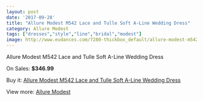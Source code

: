 ```yaml
---
layout: post
date: '2017-09-28'
title: "Allure Modest M542 Lace and Tulle Soft A-Line Wedding Dress"
category: Allure Modest
tags: ["dresses","style","line","bridal","modest"]
image: http://www.eudances.com/7280-thickbox_default/allure-modest-m542-lace-and-tulle-soft-a-line-wedding-dress.jpg
---
```

Allure Modest M542 Lace and Tulle Soft A-Line Wedding Dress

On Sales: **$346.99**
<a href="https://www.eudances.com/en/allure-modest/2622-allure-modest-m542-lace-and-tulle-soft-a-line-wedding-dress.html"><amp-img layout="responsive" width="600" height="600" src="//www.eudances.com/7280-thickbox_default/allure-modest-m542-lace-and-tulle-soft-a-line-wedding-dress.jpg" alt="Allure Modest M542 Lace and Tulle Soft A-Line Wedding Dress 0" /></a>
<a href="https://www.eudances.com/en/allure-modest/2622-allure-modest-m542-lace-and-tulle-soft-a-line-wedding-dress.html"><amp-img layout="responsive" width="600" height="600" src="//www.eudances.com/7282-thickbox_default/allure-modest-m542-lace-and-tulle-soft-a-line-wedding-dress.jpg" alt="Allure Modest M542 Lace and Tulle Soft A-Line Wedding Dress 1" /></a>
<a href="https://www.eudances.com/en/allure-modest/2622-allure-modest-m542-lace-and-tulle-soft-a-line-wedding-dress.html"><amp-img layout="responsive" width="600" height="600" src="//www.eudances.com/7281-thickbox_default/allure-modest-m542-lace-and-tulle-soft-a-line-wedding-dress.jpg" alt="Allure Modest M542 Lace and Tulle Soft A-Line Wedding Dress 2" /></a>

Buy it: [Allure Modest M542 Lace and Tulle Soft A-Line Wedding Dress](https://www.eudances.com/en/allure-modest/2622-allure-modest-m542-lace-and-tulle-soft-a-line-wedding-dress.html "Allure Modest M542 Lace and Tulle Soft A-Line Wedding Dress")

View more: [Allure Modest](https://www.eudances.com/en/38-allure-modest "Allure Modest")